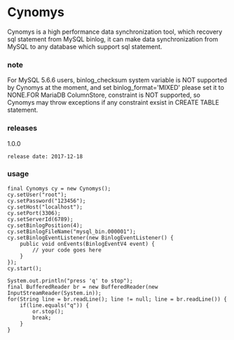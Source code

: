 Cynomys
===============

Cynomys is a high performance data synchronization tool, which recovery sql statement from MySQL binlog, it can make data synchronization from MySQL to any database which support sql statement.

### note

For MySQL 5.6.6 users, binlog_checksum system variable is NOT supported by Cynomys at the moment, and set binlog_format='MIXED' please set it to NONE.FOR MariaDB ColumnStore, constraint is NOT supported, so Cynomys may throw exceptions if any constraint exsist in CREATE TABLE statement.

### releases

1.0.0

    release date: 2017-12-18
    
### usage
```
final Cynomys cy = new Cynomys();
cy.setUser("root");
cy.setPassword("123456");
cy.setHost("localhost");
cy.setPort(3306);
cy.setServerId(6789);
cy.setBinlogPosition(4);
cy.setBinlogFileName("mysql_bin.000001");
cy.setBinlogEventListener(new BinlogEventListener() {
    public void onEvents(BinlogEventV4 event) {
        // your code goes here
    }
});
cy.start();

System.out.println("press 'q' to stop");
final BufferedReader br = new BufferedReader(new InputStreamReader(System.in));
for(String line = br.readLine(); line != null; line = br.readLine()) {
    if(line.equals("q")) {
        or.stop();
        break;
    }
}
```

